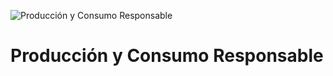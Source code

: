 ![Producción y Consumo Responsable](https://www.undp.org/content/dam/undp/sdg/tiles/sdg-es-12.png "Producción y Consumo Responsable")
# Producción y Consumo Responsable
